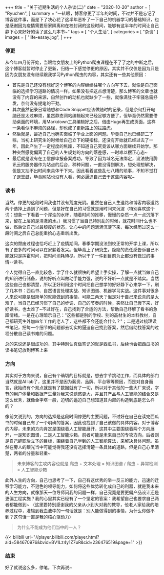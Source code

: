 +++
title = "关于近期生活的个人杂谈(二)"
date = "2020-10-20"
author = [
    "Ryuchen",
]
summary = "一转眼，博客停更了半年的时间，不过并不是忘记了博客这件事，而是下了决心花了这半年恶补了一下自己的机器学习的基础知识，也是感谢因为疫情需要居家隔离和在校封闭的这段时间，能够有这半年的时间让自己静下心来好好的读了这么几本书~"
tags = [
    "个人生活",
]
categories = [
    "杂谈"
]
images = [
    "life-essay.jpg",
]
+++

### 停更

从今年四月份开始，当跟给女朋友上的Python爬虫课程在不了了之的中断之后，这个博客就暂时停止了更新，归结一下感觉停更的原因，其实并不仅仅是因为只是因为女朋友没有继续跟我学习Python爬虫的内容，其实还有一些其他原因：

+ 首先是自己还没有想好这个博客的内容继续往哪个方向写下去，就像是自己面临的选择学习道路的情况一样。如果没有把这点想清楚，那么博客的文章也就没有了内容的来源，自然创作的动机也就缺少了一些，就像满肚子牢骚急需抒发，奈何没有提笔的干劲。
+ 其次虽然记录日常随想和Code Snippet应该做随时的记录，但是奈何打开电脑还是太过麻烦，虽然静态网站编辑起来已经足够方便了，但毕竟仍然需要借助桌面的环境，用Markdown工具编辑好之后，借由Hugo再生成页面，这样一条看似不麻烦的路径，却也成了更新路上的拦路虎。
+ 然后就是，最近自己也确实面临了学业上面的问题。毕竟自己也已经研二了嘛，当初上研究生的时候给自己立下的硬指标，还没有开始就已经过去了一年，因此产生了一定程度的焦躁，不知道自己究竟该从哪方面继续开始学。那种突然感觉偏离了自己的人生规划的方向的落差感，一时难以摆正心态~
+ 最后就是没有在工信部申报备案成功，导致了因为域名无法绑定，没法使用腾讯云的服务器作为站点的后台，种种问题，一直没得到解决，想处理想解决，但是又抽不出时间来具体干下来。因此看着这些乱七八糟的琐事，不知不觉打了退堂鼓，毕竟网站也没有人看，何必逼迫自己去干这些内容呢~

### 读书

当然，停更的这段时间我也并没有荒度光阴。虽然在自己人生道路和博客内容道路两个选择上遇到了问题，但是好在自己的习惯就是用时间来沉淀（特别喜欢这个词：想象一下看着一个浑浊的水杯，随着时间的推移，慢慢的杂质一点一点沉落下来，留在上层的是清澈的水。）我习惯了当自己特别乱的时候，就花时间什么也不做，然后让自己以最颓废的状态，让心中的问题满满沉淀下来，每次经历过这么一段时间之后自己总能重拾心态重新出发。

这次的颓废过程也恰巧赶上了疫情期间，春季学期没法到校正常的开学上课，所以有了更多的时间可以在家躺着发呆。但毕竟上了研究生，隐隐的责任感告诉自己不能就只是挥霍时间，把时间消耗待尽。所以干了一件到目前为止都没有做过的事情--读书。

个人觉得自己一直比较急，学了什么就很快的希望上手实操，了解一点就当做自己的知识进行储备，说的好听点叫做动手能力强，说的不好听一点就是不踏实。当然这些自己也都清楚，所以正好利用这个时间把自己想学的好好静下心来学一下，刷了几本书：西瓜书、自然语言处理实战、知识图谱、机器学习实战。这件事对很多人来说可能是很简单的就能做到的事情，可能三两天？但是对于自己来说真的是太难了，当自己已经习惯了自己的步调、自己的节奏的时候，突然让自己慢下来，好好读书，也太难了~不过好在，自己找到了合适的方法，帮助自己纾解了看书的急躁情绪。一是在心理暗示自己："这些都是别的学校、别的高材生的本科教材，自己都研究生外加四年工作的老人了，这些都不会还能会什么？"；二是通过梳理读书笔记，把每一个细节的问题都去切实的逼迫自己找到答案，然后借助找答案的过程分散自己读书难的问题。

总的来说还是很成功的，其中特别认真做笔记的就是西瓜书，后续也会把西瓜书的读书笔记放到博客上来

### 方向

其实对于方向来说，自己有个确切的目标就是，想去字节跳动工作，而具体的部门当然就是AI lab了，这里并不是因为薪资、品牌、平台等等原因，而是对自身而言，我始终有个观点就是有了数据就有了一切，所以对于其他的一些大厂来说，字节的用户体量和数据产生量对我来说诱惑更大，并且其产品与人工智能的结合又是这么优秀，就像金字塔一般，迫切的逼迫自己想知道其内部的构造到底是怎么样的？

像前文说到的，方向的选择是这段时间停更的主要问题，不过好在自己在读完西瓜书的时候自己有了一个明确的答案，因此也找到了自己该做的具体内容。对于博客的内容，未来的方向肯定是围绕着人工智能展开，这其中主要围绕着两个方向展开，一是知识图谱，二是人工智能沙箱，前者可能是未来自己的专攻方向，后者则是自己辞职后立下的目标，围绕着自己学到的人工智能算法，来解决具体问题。虽然在旁人的眼光当中可能觉得我还没有选择清楚一条具体的道路，但是自己心里清楚，两者的分量和轻重~

> 未来博客的主攻内容也就是 爬虫 + 文本处理 = 知识图谱 / 爬虫 + 异常检测 = 人工智能沙箱

此外人生的方向，自己也思考了一下，自己有这优秀的举一反三的能力，迅速的迁移学习能力，不逊色的领导能力，如何将这些优势转化成自己的利器，就是我未来的人生方向，就像那天一位导师问我的问题一样，自己究竟是要更偏产品设计还是更偏工程实施？我的心里其实已经有了一个坚定的答案：我希望自己也要求自己两者都能做到~ （这里要特别感谢我的父亲从小到大对我的教导，他老人家给我的培养过程中，灌输到我血液中的一句话就是：别人能做得到的事情，为什么你做不到？这句话一直是我的核心驱动力）

> 为什么不能成为他们当中的一人？

{{< bilibili url="//player.bilibili.com/player.html?aid=584670976&bvid=BV1Lz4y1Z7uR&cid=236476519&page=1" >}}

### 结束

好了就说这么多，停笔，下次再说~ 
